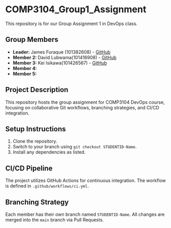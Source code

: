 # COMP3104_Group1_Assignment
This repository is for our Group Assignment 1 in DevOps class.
## Group Members
- **Leader:** James Furaque (101382608) - [GitHub](https://github.com/jamdazai)
- **Member 2:** David Lubwama(101416908) - [GitHub](https://github.com/LubwamaDavid)
- **Member 3:** Kei Isikawa(101426567) - [GitHub](https://github.com/kkkkei28)
- **Member 4:**  
- **Member 5:** 
## Project Description
This repository hosts the group assignment for COMP3104 DevOps course, focusing on collaborative Git workflows, branching strategies, and CI/CD integration.

## Setup Instructions
1. Clone the repository.
2. Switch to your branch using `git checkout STUDENTID-Name`.
3. Install any dependencies as listed.

## CI/CD Pipeline
The project utilizes GitHub Actions for continuous integration. The workflow is defined in `.github/workflows/ci.yml`.

## Branching Strategy
Each member has their own branch named `STUDENTID-Name`. All changes are merged into the `main` branch via Pull Requests.